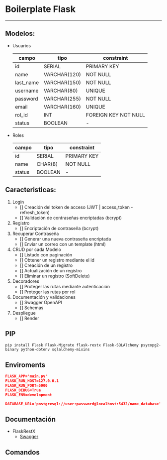 # Boilerplate Flask

---

## Modelos:

- Usuarios

  | campo     | tipo         | constraint           |
  | --------- | ------------ | -------------------- |
  | id        | SERIAL       | PRIMARY KEY          |
  | name      | VARCHAR(120) | NOT NULL             |
  | last_name | VARCHAR(150) | NOT NULL             |
  | username  | VARCHAR(80)  | UNIQUE               |
  | password  | VARCHAR(255) | NOT NULL             |
  | email     | VARCHAR(160) | UNIQUE               |
  | rol_id    | INT          | FOREIGN KEY NOT NULL |
  | status    | BOOLEAN      | -                    |

- Roles

  | campo  | tipo    | constraint  |
  | ------ | ------- | ----------- |
  | id     | SERIAL  | PRIMARY KEY |
  | name   | CHAR(8) | NOT NULL    |
  | status | BOOLEAN | -           |

## Caracteristicas:

1. Login
   - [] Creación del token de acceso (JWT | access_token - refresh_token)
   - [] Validación de contraseñas encriptadas (bcrypt)
2. Registro
   - [] Encriptación de contraseña (bcrypt)
3. Recuperar Contraseña
   - [] Generar una nueva contraseña encriptada
   - [] Enviar un correo con un template (html)
4. CRUD por cada Modelo
   - [] Listado con paginación
   - [] Obtener un registro mediante el id
   - [] Creación de un registro
   - [] Actualización de un registro
   - [] Eliminar un registro (SoftDelete)
5. Decoradores
   - [] Proteger las rutas mediante autenticación
   - [] Proteger las rutas por rol
6. Documentación y validaciones
   - [] Swagger OpenAPI
   - [] Schemas
7. Despliegue
   - [] Render

## PIP

```ssh
pip install Flask Flask-Migrate flask-restx Flask-SQLAlchemy psycopg2-binary python-dotenv sqlalchemy-mixins
```

## Enviroments

```json
FLASK_APP='main.py'
FLASK_RUN_HOST=127.0.0.1
FLASK_RUN_PORT=5000
FLASK_DEBUG=True
FLASK_ENV=development

DATABASE_URL='postgresql://user:password@localhost:5432/name_database'
```

## Documentación

- FlaskRestX
  - [Swagger](https://flask-restx.readthedocs.io/en/latest/swagger.html)

## Comandos
